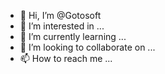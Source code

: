 - 👋 Hi, I’m @Gotosoft
- 👀 I’m interested in ...
- 🌱 I’m currently learning ...
- 💞️ I’m looking to collaborate on ...
- 📫 How to reach me ...

<!---
Gotosoft/Gotosoft is a ✨ special ✨ repository because its `README.md` (this file) appears on your GitHub profile.
You can click the Preview link to take a look at your changes.
--->
